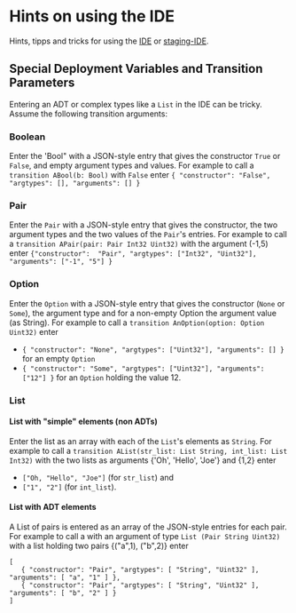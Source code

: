 # Hints on using the IDE

Hints, tipps and tricks for using the [IDE](https://ide.zilliqa.com/#/) or [staging-IDE](https://stg-ide.zilliqa.com/#/).

## Special Deployment Variables and Transition Parameters
Entering an ADT or complex types like a `List` in the IDE can be tricky. Assume the following transition arguments:

### Boolean
Enter the 'Bool" with a JSON-style entry that gives the constructor `True` or `False`, and empty argument types and values. For example to call a `transition ABool(b: Bool)` with `False` enter 
  `{ "constructor": "False", "argtypes": [], "arguments": [] }`

### Pair
Enter the `Pair` with a JSON-style entry that gives the constructor, the two argument types and the two values of the `Pair`'s entries. For example to call  a `transition APair(pair: Pair Int32 Uint32)` with the argument (-1,5) enter 
  `{"constructor":  "Pair", "argtypes": ["Int32", "Uint32"], "arguments": ["-1", "5"] }`

### Option
Enter the `Option` with a JSON-style entry that gives the constructor (`None` or `Some`), the argument type and for a non-empty Option the argument value (as String). For example to call a `transition AnOption(option: Option Uint32)` enter
- `{ "constructor": "None", "argtypes": ["Uint32"], "arguments": [] }` for an empty `Option`
- `{ "constructor": "Some", "argtypes": ["Uint32"], "arguments": ["12"] }` for an `Option` holding the value 12. 

### List
#### List with "simple" elements (non ADTs)
Enter the list as an array with each of the `List`'s elements as `String`. For example to call a `transition AList(str_list: List String, int_list: List Int32)` with the two lists as arguments {'Oh', 'Hello', 'Joe'} and {1,2} enter 
- `["Oh, "Hello", "Joe"]` (for `str_list`) and 
- `["1", "2"]` (for `int_list`).
#### List with ADT elements
A List of pairs is entered as an array of the JSON-style entries for each pair. For example to call a with an argument of type `List (Pair String Uint32)` with a list holding two pairs {("a",1), ("b",2)} enter
```
[
   { "constructor": "Pair", "argtypes": [ "String", "Uint32" ], "arguments": [ "a", "1" ] },
   { "constructor": "Pair", "argtypes": [ "String", "Uint32" ], "arguments": [ "b", "2" ] } 
]
```

